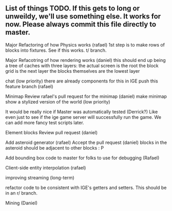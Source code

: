 List of things TODO.
If this gets to long or unweildy, we'll use something else. It works for now.
Please always commit this file directly to master.
-----------------------------------------------------------------------------------------------
Major Refactoring of how Physics works (rafael)
	1st step is to make rows of blocks into fixtures. See if this works. t/ branch.

Major Refacotring of how rendering works (daniel)
	this should end up being a tree of caches with three layers:
		the actual screen is the root
		the block grid is the next layer
		the blocks themselves are the lowest layer

chat (low priority)
	there are already components for this in IGE
	push this feature branch (rafael)

Minimap
	Review rafael's pull request for the minimap (daniel)
	make minimap show a stylized version of the world (low priority)

It would be really nice if Master was automatically tested (Derrick?)
	Like even just to see if the ige game server will successfully run the game.
	We can add more fancy test scripts later.

Element blocks
	Review pull request (daniel)

Add asteroid generator (rafael)
	Accept the pull request (daniel)
	blocks in the asteroid should be adjacent to other blocks : P

Add bounding box code to master for folks to use for debugging (Rafael)

Client-side entity interpolation (rafael)

improving streaming (long-term)

refactor code to be consistent with IGE's getters and setters. This should be in an r/ branch.

Mining (Daniel)
